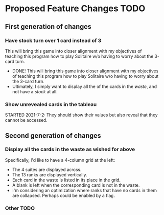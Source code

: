 # Proposed Feature Changes TODO

## First generation of changes

### Have stock turn over 1 card instead of 3

This will bring this game into closer alignment with my objectives of teaching this program how to play Solitaire w/o having to worry about the 3-card turn.

* DONE! This will bring this game into closer alignment with my objectives of teaching this program how to play Solitaire w/o having to worry about the 3-card turn.
* Ultimately, I simply want to display all the of the cards in the *waste*, and not have a *stock* at all.

### Show unrevealed cards in the tableau

STARTED 2021-7-2: They should show their values but also reveal that they cannot be accessed.

## Second generation of changes

### Display all the cards in the waste as wished for above

Specifically, I'd like to have a 4-column grid at the left:

* The 4 suites are displayed across.
* The 13 ranks are displayed vertically.
* Each card in the waste is listed in its place in the grid.
* A blank is left when the corresponding card is not in the waste.
* I'm considering an optimization where ranks that have no cards in them are collapsed.  Perhaps could be enabled by a flag.

### Other TODO
